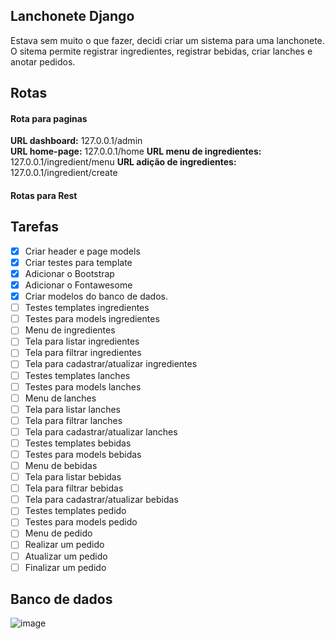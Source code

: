 ## Lanchonete Django
Estava sem muito o que fazer, decidi criar um sistema para uma lanchonete.  
O sitema permite registrar ingredientes, registrar bebidas, criar lanches e anotar pedidos.  

## Rotas
#### Rota para paginas
**URL dashboard:** 127.0.0.1/admin  
**URL home-page:**  127.0.0.1/home 
**URL menu de ingredientes:** 127.0.0.1/ingredient/menu
**URL adição de ingredientes:**  127.0.0.1/ingredient/create


#### Rotas para Rest  


## Tarefas  
- [X] Criar header e page models  
- [X] Criar testes para template  
- [X] Adicionar o Bootstrap  
- [X] Adicionar o Fontawesome 
- [X] Criar modelos do banco de dados.  
- [ ] Testes templates  ingredientes
- [ ] Testes para models ingredientes
- [ ] Menu de ingredientes  
- [ ] Tela para listar ingredientes  
- [ ] Tela para filtrar ingredientes  
- [ ] Tela para cadastrar/atualizar ingredientes 
- [ ] Testes templates  lanches
- [ ] Testes para models lanches
- [ ] Menu de lanches
- [ ] Tela para listar lanches  
- [ ] Tela para filtrar lanches  
- [ ] Tela para cadastrar/atualizar lanches  
- [ ] Testes templates  bebidas
- [ ] Testes para models bebidas
- [ ] Menu de bebidas
- [ ] Tela para listar bebidas  
- [ ] Tela para filtrar bebidas  
- [ ] Tela para cadastrar/atualizar bebidas  
- [ ] Testes templates  pedido
- [ ] Testes para models pedido
- [ ] Menu de pedido
- [ ] Realizar um pedido  
- [ ] Atualizar um pedido  
- [ ] Finalizar um pedido     

## Banco de dados  

![image](https://user-images.githubusercontent.com/56879793/98428575-ec762300-2080-11eb-87cc-74fd8de9081f.png)
 
